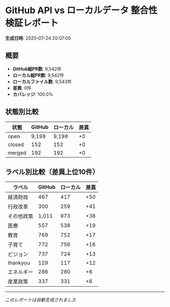 # GitHub API vs ローカルデータ 整合性検証レポート

**生成日時**: 2025-07-24 20:07:05

## 概要

- **GitHub総PR数**: 9,542件
- **ローカル総PR数**: 9,542件
- **ローカルファイル数**: 9,543件
- **差異**: 0件
- **カバレッジ**: 100.0%

## 状態別比較

| 状態 | GitHub | ローカル | 差異 |
|------|--------|----------|------|
| open | 9,198 | 9,198 | +0 |
| closed | 152 | 152 | +0 |
| merged | 192 | 192 | +0 |

## ラベル別比較（差異上位10件）

| ラベル | GitHub | ローカル | 差異 |
|--------|--------|----------|------|
| 経済財政 | 467 | 417 | +50 |
| 行政改革 | 300 | 259 | +41 |
| その他政策 | 1,011 | 973 | +38 |
| 医療 | 557 | 538 | +19 |
| 教育 | 769 | 752 | +17 |
| 子育て | 772 | 756 | +16 |
| ビジョン | 737 | 724 | +13 |
| thankyou | 129 | 117 | +12 |
| エネルギー | 286 | 280 | +6 |
| 産業政策 | 337 | 331 | +6 |

---
*このレポートは自動生成されました*